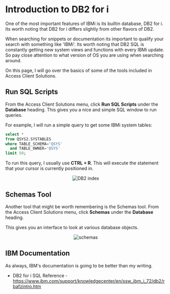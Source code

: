 # Introduction to DB2 for i

One of the most important features of IBMi is its builtin database, DB2 for i.
Its worth noting that DB2 for i differs slightly from other flavors of DB2.

When searching for snippets or documentation its important to qualify your search with something like 'IBMi'.
Its worth noting that DB2 SQL is constantly getting new system views and functions with every IBMi update.
So pay close attention to what version of OS you are using when searching around.

On this page, I will go over the basics of some of the tools included in Access Client Solutions.


## Run SQL Scripts
From the Access Client Solutions menu, click **Run SQL Scripts** under the **Database** heading.
This gives you a nice and simple SQL window to run queries.

For example, I will run a simple query to get some IBMi system tables:
```sql
select *
from QSYS2.SYSTABLES
where TABLE_SCHEMA='QSYS'
  and TABLE_OWNER='QSYS'
limit 50;
```

To run this query, I usually use **CTRL + R**. This will execute the statement that your cursor is currently positioned in.

<figure align="center">
  <img src="./core/db2/_assets/index.png" alt="DB2 index"/>
</figure>



## Schemas Tool
Another tool that might be worth remembering is the Schemas tool.
From the Access Client Solutions menu, click **Schemas** under the **Database** heading.

This gives you an interface to look at various database objects. 

<figure align="center">
  <img src="./core/db2/_assets/acs-schemas.png" alt="schemas"/>
</figure>



## IBM Documentation
As always, IBM's documentation is going to be better than my writing.

* DB2 for i SQL Reference - https://www.ibm.com/support/knowledgecenter/en/ssw_ibm_i_72/db2/rbafzintro.htm